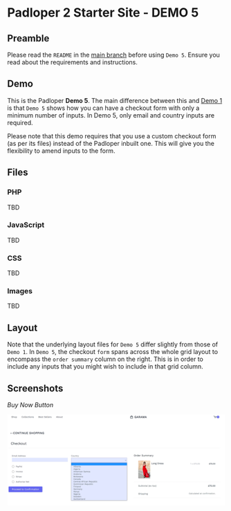 ﻿# Padloper 2 Starter Site - DEMO 5

## Preamble

Please read the `README` in the [main branch](https://github.com/kongondo/Padloper2Starter) before using `Demo 5`. Ensure you read about the requirements and instructions.

## Demo

This is the Padloper **Demo 5**. The main difference between this and [Demo 1](https://github.com/kongondo/Padloper2Starter/tree/demo-1) is that `Demo 5` shows how you can have a checkout form with only a minimum number of inputs. In Demo 5, only email and country inputs are required.

Please note that this demo requires that you use a custom checkout form (as per its files) instead of the Padloper inbuilt one. This will give you the flexibility to amend inputs to the form.

## Files

### PHP

TBD

### JavaScript

TBD

### CSS

TBD

### Images

TBD

## Layout

Note that the underlying layout files for `Demo 5` differ slightly from those of `Demo 1`. In `Demo 5`, the checkout `form` spans across the whole grid layout to encompass the `order summary` column on the right. This is in order to include any inputs that you might wish to include in that grid column.

## Screenshots

*Buy Now Button*

![minimal checkout form](/_screenshots/minimal_checkout_form.jpg)